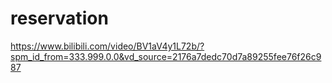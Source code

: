 # reservation
https://www.bilibili.com/video/BV1aV4y1L72b/?spm_id_from=333.999.0.0&vd_source=2176a7dedc70d7a89255fee76f26c987